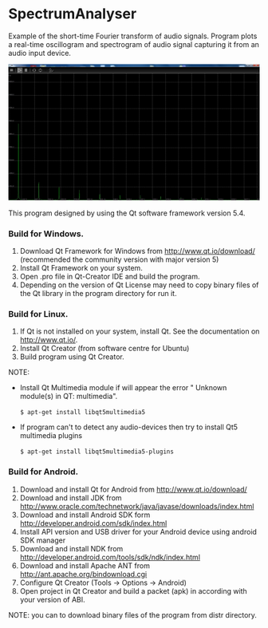 # SpectrumAnalyser
Example of the short-time Fourier transform of audio signals.
Program plots a real-time oscillogram and spectrogram of audio signal capturing it from an audio input device.

![Screen shot](/screenshots/screenshot_1.jpg)

This program designed by using the Qt software framework version 5.4.

### Build for Windows.
  1. Download Qt Framework for Windows from http://www.qt.io/download/ (recommended the community version with  major version 5)
  2. Install Qt Framework on your system.
  3. Open .pro file in Qt-Creator IDE and build the program.
  4. Depending on the version of Qt License may need to copy binary files of the Qt library in the program directory for run it.
  
### Build for Linux.
  1. If Qt is not installed on your system, install Qt. See the documentation on http://www.qt.io/.
  2. Install Qt Creator (from software centre for Ubuntu)
  3. Build program using Qt Creator.
  
  NOTE: 
   + Install Qt Multimedia module if will appear the error " Unknown module(s) in QT: multimedia".

	 <code>$ apt-get install libqt5multimedia5</code>   
	
   + If program can't to detect any audio-devices then try to install Qt5 multimedia plugins
     
	 <code>$ apt-get install libqt5multimedia5-plugins</code>
	 
### Build for Android.
  1. Download and install Qt for Android from http://www.qt.io/download/
  2. Download and install JDK from http://www.oracle.com/technetwork/java/javase/downloads/index.html
  3. Download and install Android SDK form http://developer.android.com/sdk/index.html
  4. Install API version and USB driver for your Android device using android SDK manager
  5. Download and install NDK from http://developer.android.com/tools/sdk/ndk/index.html
  6. Download and install Apache ANT from http://ant.apache.org/bindownload.cgi
  7. Configure Qt Creator (Tools -> Options -> Android)
  8. Open project in Qt Creator and build a packet (apk) in according with your version of ABI.
  
NOTE: you can to download binary files of the program from distr directory.
